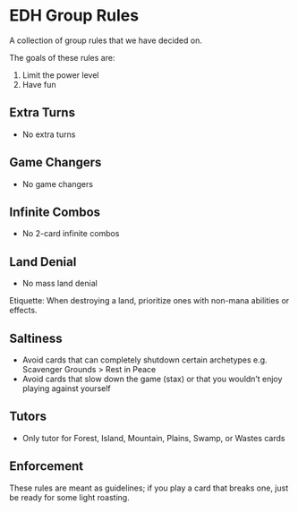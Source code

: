 # EDH Group Rules

A collection of group rules that we have decided on.

The goals of these rules are:

1. Limit the power level
2. Have fun

## Extra Turns

* No extra turns

## Game Changers

* No game changers

## Infinite Combos

* No 2-card infinite combos

## Land Denial

* No mass land denial

Etiquette: When destroying a land, prioritize ones with non-mana abilities or effects.

## Saltiness

* Avoid cards that can completely shutdown certain archetypes e.g. Scavenger Grounds > Rest in Peace
* Avoid cards that slow down the game (stax) or that you wouldn’t enjoy playing against yourself

## Tutors

* Only tutor for Forest, Island, Mountain, Plains, Swamp, or Wastes cards

## Enforcement

These rules are meant as guidelines; if you play a card that breaks one, just be ready for some light roasting.

